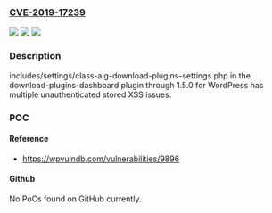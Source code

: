 ### [CVE-2019-17239](https://cve.mitre.org/cgi-bin/cvename.cgi?name=CVE-2019-17239)
![](https://img.shields.io/static/v1?label=Product&message=n%2Fa&color=blue)
![](https://img.shields.io/static/v1?label=Version&message=n%2Fa&color=blue)
![](https://img.shields.io/static/v1?label=Vulnerability&message=n%2Fa&color=brighgreen)

### Description

includes/settings/class-alg-download-plugins-settings.php in the download-plugins-dashboard plugin through 1.5.0 for WordPress has multiple unauthenticated stored XSS issues.

### POC

#### Reference
- https://wpvulndb.com/vulnerabilities/9896

#### Github
No PoCs found on GitHub currently.

